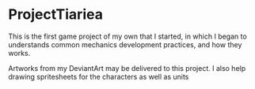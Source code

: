 # ProjectTiariea

This is the first game project of my own that I started, in which I began to understands common mechanics development practices, and how they works.

Artworks from my DeviantArt may be delivered to this project. I also help drawing spritesheets for the characters as well as units
